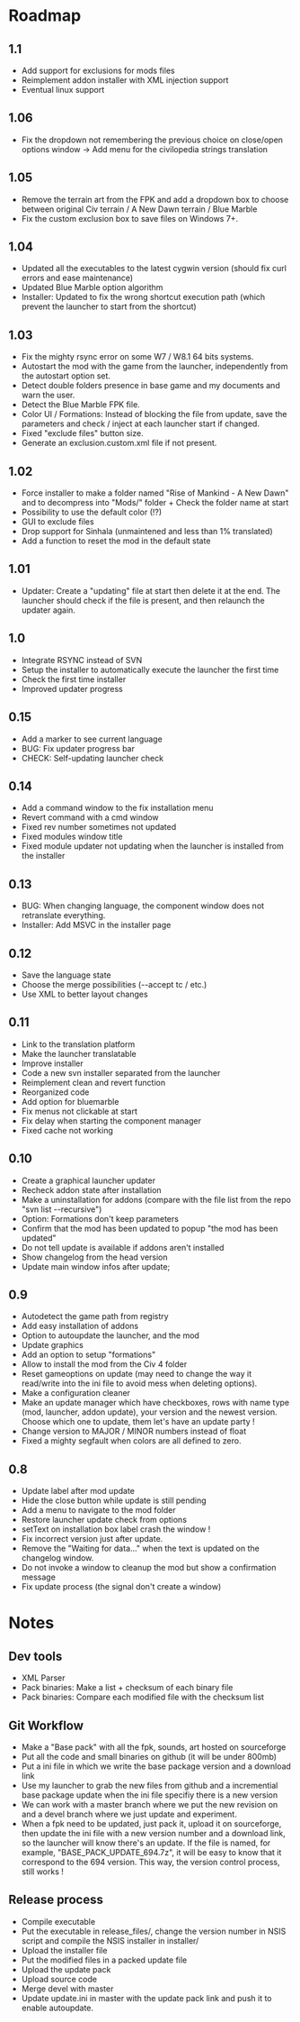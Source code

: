 # Roadmap
## 1.1
- Add support for exclusions for mods files
- Reimplement addon installer with XML injection support
- Eventual linux support

## 1.06
- Fix the dropdown not remembering the previous choice on close/open options window
-> Add menu for the civilopedia strings translation

## 1.05
- Remove the terrain art from the FPK and add a dropdown box to choose between original Civ terrain / A New Dawn terrain / Blue Marble
- Fix the custom exclusion box to save files on Windows 7+.

## 1.04
- Updated all the executables to the latest cygwin version (should fix curl errors and ease maintenance)
- Updated Blue Marble option algorithm
- Installer: Updated to fix the wrong shortcut execution path (which prevent the launcher to start from the shortcut)

## 1.03
- Fix the mighty rsync error on some W7 / W8.1 64 bits systems.
- Autostart the mod with the game from the launcher, independently from the autostart option set.
- Detect double folders presence in base game and my documents and warn the user.
- Detect the Blue Marble FPK file.
- Color UI / Formations: Instead of blocking the file from update, save the parameters and check / inject at each launcher start if changed.
- Fixed "exclude files" button size.
- Generate an exclusion.custom.xml file if not present.

## 1.02
- Force installer to make a folder named "Rise of Mankind - A New Dawn" and to decompress into "Mods/" folder + Check the folder name at start
- Possibility to use the default color (!?)
- GUI to exclude files
- Drop support for Sinhala (unmaintened and less than 1% translated)
- Add a function to reset the mod in the default state

## 1.01
- Updater: Create a "updating" file at start then delete it at the end. The launcher should check if the file is present, and then relaunch the updater again.

## 1.0
- Integrate RSYNC instead of SVN
- Setup the installer to automatically execute the launcher the first time
- Check the first time installer
- Improved updater progress

## 0.15
- Add a marker to see current language
- BUG: Fix updater progress bar
- CHECK: Self-updating launcher check

## 0.14
- Add a command window to the fix installation menu
- Revert command with a cmd window
- Fixed rev number sometimes not updated
- Fixed modules window title
- Fixed module updater not updating when the launcher is installed from the installer

## 0.13
- BUG: When changing language, the component window does not retranslate everything.
- Installer: Add MSVC in the installer page

## 0.12
- Save the language state
- Choose the merge possibilities (--accept tc / etc.)
- Use XML to better layout changes

## 0.11
- Link to the translation platform
- Make the launcher translatable
- Improve installer
- Code a new svn installer separated from the launcher
- Reimplement clean and revert function
- Reorganized code
- Add option for bluemarble
- Fix menus not clickable at start
- Fix delay when starting the component manager
- Fixed cache not working

## 0.10
- Create a graphical launcher updater
- Recheck addon state after installation
- Make a uninstallation for addons (compare with the file list from the repo "svn list --recursive")
- Option: Formations don't keep parameters
- Confirm that the mod has been updated to popup "the mod has been updated"
- Do not tell update is available if addons aren't installed
- Show changelog from the head version
- Update main window infos after update;

## 0.9
- Autodetect the game path from registry
- Add easy installation of addons
- Option to autoupdate the launcher, and the mod
- Update graphics
- Add an option to setup "formations"
- Allow to install the mod from the Civ 4 folder
- Reset gameoptions on update (may need to change the way it read/write into the ini file to avoid mess when deleting options).
- Make a configuration cleaner
- Make an update manager which have checkboxes, rows with name type (mod, launcher, addon update), your version and the newest version. Choose which one to update, them let's have an update party !
- Change version to MAJOR / MINOR numbers instead of float
- Fixed a mighty segfault when colors are all defined to zero.

## 0.8
- Update label after mod update
- Hide the close button while update is still pending
- Add a menu to navigate to the mod folder
- Restore launcher update check from options
- setText on installation box label crash the window !
- Fix incorrect version just after update.
- Remove the "Waiting for data..." when the text is updated on the changelog window.
- Do not invoke a window to cleanup the mod but show a confirmation message
- Fix update process (the signal don't create a window)

# Notes
## Dev tools
- XML Parser
- Pack binaries: Make a list + checksum of each binary file
- Pack binaries: Compare each modified file with the checksum list

## Git Workflow
- Make a "Base pack" with all the fpk, sounds, art hosted on sourceforge
- Put all the code and small binaries on github (it will be under 800mb)
- Put a ini file in which we write the base package version and a download link
- Use my launcher to grab the new files from github and a incremential base package update when the ini file specifiy there is a new version
- We can work with a master branch where we put the new revision on and a devel branch where we just update and experiment.
- When a fpk need to be updated, just pack it, upload it on sourceforge, then update the ini file with a new version number and a download link, so the launcher will know there's an update. If the file is named, for example, "BASE_PACK_UPDATE_694.7z", it will be easy to know that it correspond to the 694 version. This way, the version control process, still works !

## Release process
- Compile executable
- Put the executable in release_files/, change the version number in NSIS script and compile the NSIS installer in installer/
- Upload the installer file
- Put the modified files in a packed update file
- Upload the update pack
- Upload source code
- Merge devel with master
- Update update.ini in master with the update pack link and push it to enable autoupdate.
